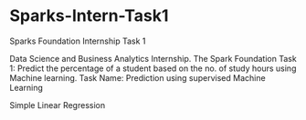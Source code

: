 # Sparks-Intern-Task1
Sparks Foundation Internship Task 1

Data Science and Business Analytics Internship.
The Spark Foundation
Task 1: Predict the percentage of a student based on the no. of study hours using Machine learning.
Task Name: Prediction using supervised Machine Learning

Simple Linear Regression
